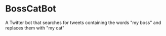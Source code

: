 # BossCatBot
A Twitter bot that searches for tweets containing the words "my boss" and replaces them with "my cat"
